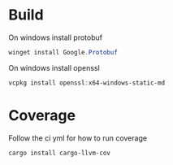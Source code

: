 # Build
On windows install protobuf
```ps1
winget install Google.Protobuf
```
On windows install openssl
```ps1
vcpkg install openssl:x64-windows-static-md
```
# Coverage
Follow the ci yml for how to run coverage
```ps1
cargo install cargo-llvm-cov
```